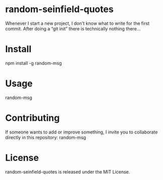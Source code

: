 # random-seinfield-quotes

Whenever I start a new project, I don't know what to write for the first commit. After doing a “git init” there is technically nothing there...

# Install

npm install -g random-msg

# Usage

random-msg

# Contributing

If someone wants to add or improve something, I invite you to collaborate directly in this repository: random-msg

# License

random-seinfield-quotes is released under the MIT License.
